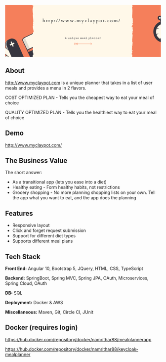 ![](https://github.com/namrithakumar/mealoptimizer/blob/45e038e49fa7d0d4b3b700a22ccf56295d5636da/banner.png)

## About

http://www.myclaypot.com is a unique planner that takes in a list of user meals and provides a menu in 2 flavors.

COST OPTIMIZED PLAN - Tells you the cheapest way to eat your meal of choice

QUALITY OPTIMIZED PLAN - Tells you the healthiest way to eat your meal of choice


## Demo

http://www.myclaypot.com/

  
## The Business Value

The short answer:

- As a transitional app (lets you ease into a diet)
- Healthy eating - Form healthy habits, not restrictions
- Grocery shopping - No more planning shopping lists on your own. Tell the app what you want to eat, and the app does the planning


## Features

- Responsive layout
- Click and forget request submission
- Support for different diet types
- Supports different meal plans
  
## Tech Stack

**Front End:**  Angular 10, Bootstrap 5, JQuery, HTML, CSS, TypeScript

**Backend:** SpringBoot, Spring MVC, Spring JPA, OAuth, Microservices, Spring Cloud, OAuth

**DB:** SQL

**Deployment:** Docker & AWS

**Miscellaneous:** Maven, Git, Circle CI, JUnit

## Docker (requires login)

https://hub.docker.com/repository/docker/namrithar88/mealplannerapp

https://hub.docker.com/repository/docker/namrithar88/keycloak-mealplanner
